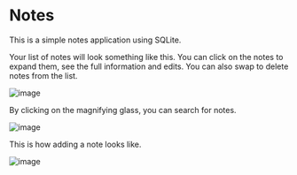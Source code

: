 # Notes

This is a simple notes application using SQLite.


Your list of notes will look something like this.
You can click on the notes to expand them, see the full information and edits.
You can also swap to delete notes from the list. 

![image](https://user-images.githubusercontent.com/102251036/170877035-7a6682d0-c91e-4836-a93c-a43c766e3802.png)

By clicking on the magnifying glass, you can search for notes.

![image](https://user-images.githubusercontent.com/102251036/170877328-c45d4583-21e5-47f2-b143-706485f4cce3.png)

This is how adding a note looks like.

![image](https://user-images.githubusercontent.com/102251036/170877003-dbaaadd9-8dcd-4bda-8357-09c216fc2398.png)
